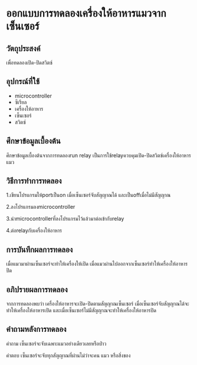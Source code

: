 # ออกแบบการทดลองเครื่องให้อาหารแมวจากเซ็นเซอร์

## วัตถุประสงค์

เพื่อทดลองเปิด-ปิดสวิตซ์

## อุปกรณ์ที่ใช้

- microcontroller
- ซีเรียล
- เครื่องให้อาหาร
- เซ็นเซอร์
- สวิตซ์

## ศึกษาข้อมูลเบื้องต้น

ศึกษาข้อมูลเบื้องต้นจากการทดลองrun relay เป็นการใช้relayควบคุมเปิด-ปิดสวิตซ์เครื่องให้อาหารแมว

## วิธีการทำการทดลอง

1.เขียนโปรแกรมให้portเป็นon เมื่อเซ็นเซอร์จับสัญญาณได้ และเป็นoffเมื่อไม่มีสัญญาณ

2.ลงโปรแกรมลงmicrocontroller

3.นำmicrocontrollerที่ลงโปรแกรมไว้แล้วมาต่อเข้ากับrelay

4.ต่อrelayกับเครื่องให้อาหาร

## การบันทึกผลการทดลอง

เมื่อแมวมาผ่านเซ็นเซอร์จะทำให้เครื่องให้เปิด เมื่อแมวผ่านไปออกจากเซ็นเซอร์ทำให้เครื่องให้อาหารปิด

## อภิปรายผลการทดลอง

จากการทดลองพบว่า เครื่องให้อาหารจะเปิด-ปิดตามสัญญาณเซ็นเซอร์ เมื่อเซ็นเซอร์จับสัญญาณได้จะทำให้เครื่องให้อาหารเปิด และเมื่อเซ็นเซอร์ไม่มีสัญญาณจะทำให้เครื่องให้อาหารปิด

## คำถามหลังการทดลอง

คำถาม เซ็นเซอร์จะจับเฉพาะแมวอย่างเดียวเลยหรือป่าว

คำตอบ เซ็นเซอร์จะจับทุกสัญญาณที่ผ่านไม่ว่าจะคน แมว หรือสิ่งของ
